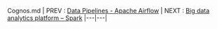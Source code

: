 Cognos.md
|  PREV : [Data Pipelines - Apache Airflow](Airflow.md) | NEXT : [Big data analytics platform – Spark](Spark.md)
|---|---|
